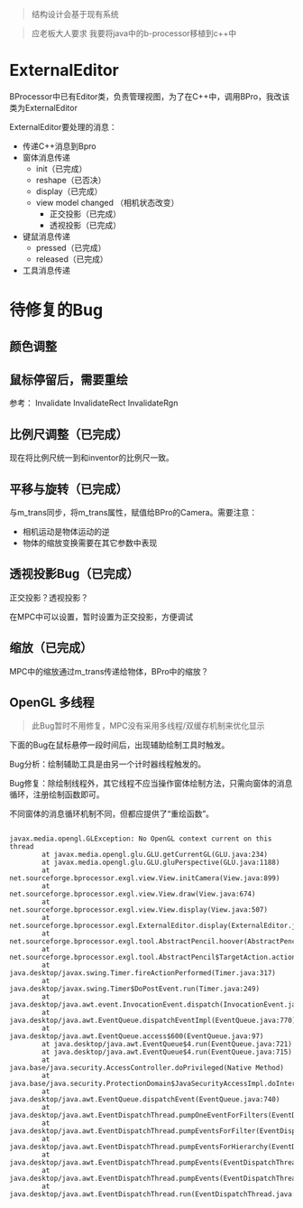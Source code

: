 > 结构设计会基于现有系统

> 应老板大人要求 我要将java中的b-processor移植到c++中



# ExternalEditor

BProcessor中已有Editor类，负责管理视图，为了在C++中，调用BPro，我改该类为ExternalEditor

ExternalEditor要处理的消息：
* 传递C++消息到Bpro
* 窗体消息传递
  - init（已完成）
  - reshape（已否决）
  - display（已完成）
  - view model changed （相机状态改变）
    - 正交投影（已完成）
    - 透视投影（已完成）
* 键鼠消息传递
  - pressed（已完成）
  - released（已完成）
* 工具消息传递



# 待修复的Bug

## 颜色调整

## 鼠标停留后，需要重绘

参考：
Invalidate
InvalidateRect
InvalidateRgn

## 比例尺调整（已完成）

现在将比例尺统一到和inventor的比例尺一致。

## 平移与旋转（已完成）

与m_trans同步，将m_trans属性，赋值给BPro的Camera。需要注意：

* 相机运动是物体运动的逆
* 物体的缩放变换需要在其它参数中表现

## 透视投影Bug（已完成）
正交投影？透视投影？

在MPC中可以设置，暂时设置为正交投影，方便调试

## 缩放（已完成）

MPC中的缩放通过m_trans传递给物体，BPro中的缩放？

## OpenGL 多线程

> 此Bug暂时不用修复，MPC没有采用多线程/双缓存机制来优化显示

下面的Bug在鼠标悬停一段时间后，出现辅助绘制工具时触发。

Bug分析：绘制辅助工具是由另一个计时器线程触发的。

Bug修复：除绘制线程外，其它线程不应当操作窗体绘制方法，只需向窗体的消息循环，注册绘制函数即可。

不同窗体的消息循环机制不同，但都应提供了“重绘函数”。


```

javax.media.opengl.GLException: No OpenGL context current on this thread
        at javax.media.opengl.glu.GLU.getCurrentGL(GLU.java:234)
        at javax.media.opengl.glu.GLU.gluPerspective(GLU.java:1188)
        at net.sourceforge.bprocessor.exgl.view.View.initCamera(View.java:899)
        at net.sourceforge.bprocessor.exgl.view.View.draw(View.java:674)
        at net.sourceforge.bprocessor.exgl.view.View.display(View.java:507)
        at net.sourceforge.bprocessor.exgl.ExternalEditor.display(ExternalEditor.java:226)
        at net.sourceforge.bprocessor.exgl.tool.AbstractPencil.hoover(AbstractPencil.java:620)
        at net.sourceforge.bprocessor.exgl.tool.AbstractPencil$TargetAction.actionPerformed(AbstractPencil.java:556)
        at java.desktop/javax.swing.Timer.fireActionPerformed(Timer.java:317)
        at java.desktop/javax.swing.Timer$DoPostEvent.run(Timer.java:249)
        at java.desktop/java.awt.event.InvocationEvent.dispatch(InvocationEvent.java:313)
        at java.desktop/java.awt.EventQueue.dispatchEventImpl(EventQueue.java:770)
        at java.desktop/java.awt.EventQueue.access$600(EventQueue.java:97)
        at java.desktop/java.awt.EventQueue$4.run(EventQueue.java:721)
        at java.desktop/java.awt.EventQueue$4.run(EventQueue.java:715)
        at java.base/java.security.AccessController.doPrivileged(Native Method)
        at java.base/java.security.ProtectionDomain$JavaSecurityAccessImpl.doIntersectionPrivilege(ProtectionDomain.java:87)
        at java.desktop/java.awt.EventQueue.dispatchEvent(EventQueue.java:740)
        at java.desktop/java.awt.EventDispatchThread.pumpOneEventForFilters(EventDispatchThread.java:203)
        at java.desktop/java.awt.EventDispatchThread.pumpEventsForFilter(EventDispatchThread.java:124)
        at java.desktop/java.awt.EventDispatchThread.pumpEventsForHierarchy(EventDispatchThread.java:113)
        at java.desktop/java.awt.EventDispatchThread.pumpEvents(EventDispatchThread.java:109)
        at java.desktop/java.awt.EventDispatchThread.pumpEvents(EventDispatchThread.java:101)
        at java.desktop/java.awt.EventDispatchThread.run(EventDispatchThread.java:90)

```
